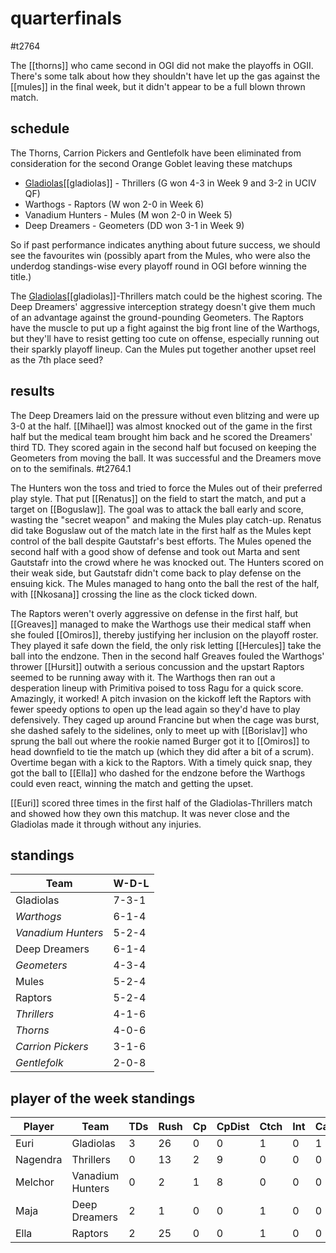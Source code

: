 # quarterfinals

#t2764

The [[thorns]] who came second in OGI did not make the playoffs in OGII. There's some talk about how they shouldn't have let up the gas against the [[mules]] in the final week, but it didn't appear to be a full blown thrown match.

## schedule

The Thorns, Carrion Pickers and Gentlefolk have been eliminated from consideration for the second Orange Goblet leaving these matchups 

* [Gladiolas](../teams/gladiolas)[[gladiolas]] - Thrillers (G won 4-3 in Week 9 and 3-2 in UCIV QF)
* Warthogs - Raptors (W won 2-0 in Week 6)
* Vanadium Hunters - Mules (M won 2-0 in Week 5)
* Deep Dreamers - Geometers (DD won 3-1 in Week 9)

So if past performance indicates anything about future success, we should see the favourites win (possibly apart from the Mules, who were also the underdog standings-wise every playoff round in OGI before winning the title.)

The [Gladiolas](../../teams/gladiolas)[[gladiolas]]-Thrillers match could be the highest scoring. The Deep Dreamers' aggressive interception strategy doesn't give them much of an advantage against the ground-pounding Geometers. The Raptors have the muscle to put up a fight against the big front line of the Warthogs, but they'll have to resist getting too cute on offense, especially running out their sparkly playoff lineup. Can the Mules put together another upset reel as the 7th place seed?

## results

The Deep Dreamers laid on the pressure without even blitzing and were up 3-0 at the half. [[Mihael]] was almost knocked out of the game in the first half but the medical team brought him back and he scored the Dreamers' third TD. They scored again in the second half but focused on keeping the Geometers from moving the ball. It was successful and the Dreamers move on to the semifinals. #t2764.1

The Hunters won the toss and tried to force the Mules out of their preferred play style. That put [[Renatus]] on the field to start the match, and put a target on [[Boguslaw]]. The goal was to attack the ball early and score, wasting the "secret weapon" and making the Mules play catch-up. Renatus did take Boguslaw out of the match late in the first half as the Mules kept control of the ball despite Gautstafr's best efforts. The Mules opened the second half with a good show of defense and took out Marta and sent Gautstafr into the crowd where he was knocked out. The Hunters scored on their weak side, but Gautstafr didn't come back to play defense on the ensuing kick. The Mules managed to hang onto the ball the rest of the half, with [[Nkosana]] crossing the line as the clock ticked down.

The Raptors weren't overly aggressive on defense in the first half, but [[Greaves]] managed to make the Warthogs use their medical staff when she fouled [[Omiros]], thereby justifying her inclusion on the playoff roster. They played it safe down the field, the only risk letting [[Hercules]] take the ball into the endzone. Then in the second half Greaves fouled the Warthogs' thrower [[Hursit]] outwith a serious concussion and the upstart Raptors seemed to be running away with it. The Warthogs then ran out a desperation lineup with Primitiva poised to toss Ragu for a quick score. Amazingly, it worked! A pitch invasion on the kickoff left the Raptors with fewer speedy options to open up the lead again so they'd have to play defensively. They caged up around Francine but when the cage was burst, she dashed safely to the sidelines, only to meet up with [[Borislav]] who sprung the ball out where the rookie named Burger got it to [[Omiros]] to head downfield to tie the match up (which they did after a bit of a scrum). Overtime began with a kick to the Raptors. With a timely quick snap, they got the ball to [[Ella]] who dashed for the endzone before the Warthogs could even react, winning the match and getting the upset.

[[Euri]] scored three times in the first half of the Gladiolas-Thrillers match and showed how they own this matchup. It was never close and the Gladiolas made it through without any injuries.

## standings

| Team | W-D-L |
|-------|-----|
| Gladiolas | 7-3-1 |
| *Warthogs* | 6-1-4 |
| *Vanadium Hunters* | 5-2-4 |
| Deep Dreamers | 6-1-4 |
| *Geometers* | 4-3-4 |
| Mules | 5-2-4 |
| Raptors | 5-2-4 |
| *Thrillers* | 4-1-6 |
| *Thorns* | 4-0-6 |
| *Carrion Pickers* | 3-1-6 |
| *Gentlefolk* | 2-0-8 |

## player of the week standings

| Player            | Team             | TDs  | Rush | Cp   | CpDist | Ctch | Int | Cas  | Blck | Sck | MVP | SPP  |
|-------------------|------------------|------|------|------|----------|---------|---|---|--------|-------|------|------|
| Euri     | Gladiolas        |    3 |   26 |    0 |      0 |    1 |    0 |    1 |    1 |    0 |    0 |   11 |
| Nagendra | Thrillers        |    0 |   13 |    2 |      9 |    0 |    0 |    0 |    0 |    0 |    1 |    7 |
| Melchor  | Vanadium Hunters |    0 |    2 |    1 |      8 |    0 |    0 |    0 |    0 |    0 |    1 |    6 |
| Maja     | Deep Dreamers    |    2 |    1 |    0 |      0 |    1 |    0 |    0 |    9 |    1 |    0 |    6 |
| Ella     | Raptors          |    2 |   25 |    0 |      0 |    1 |    0 |    0 |    0 |    0 |    0 |    6 |
